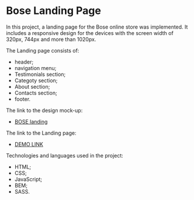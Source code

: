 # Bose Landing Page
In this project, a landing page for the Bose online store was implemented. It includes a responsive design for the devices with the screen width of 320px, 744px and more than 1020px.

The Landing page consists of:

- header;
- navigation menu;
- Testimonials section;
- Categoty section;
- About section;
- Contacts section;
- footer.

The link to the design mock-up:
- [BOSE landing](https://www.figma.com/file/OMjQNb3hg1LKMV4OwyQ3Ao/BOSE?node-id=0%3A1)

The link to the Landing page:
- [DEMO LINK](https://ifuride.github.io/bose_landing/)

Technologies and languages used in the project:
- HTML;
- CSS;
- JavaScript;
- BEM;
- SASS.
